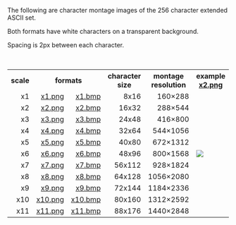 The following are character montage images of the 256 character extended ASCII set.

Both formats have white characters on a transparent background.

Spacing is 2px between each character.

<div align="middle">

<br>

<table>

<tr>
    <th>scale</th>
    <th colspan="2">formats</th>
    <th>character<br>size</th>
    <th>montage<br>resolution</th>
    <th>example<br><a href="https://jesterjunk.github.io/tosdfont/256_ascii_trans_montages/png/x2.png">x2.png</a></th>
</tr>
<tr></tr>
<tr>
    <td align="right">x1</td>
    <td align="right"><a href="https://jesterjunk.github.io/tosdfont/256_ascii_trans_montages/png/x1.png">x1.png</a></td>
    <td align="right"><a href="https://jesterjunk.github.io/tosdfont/256_ascii_trans_montages/bmp/x1.bmp">x1.bmp</a></td>
    <td align="right">8x16</td>
    <td align="right">160×288</td>
    <td rowspan="21"><img src="https://jesterjunk.github.io/tosdfont/256_ascii_trans_montages/png/x2.png"></td>
</tr>
<tr></tr>
<tr>
    <td align="right">x2</td>
    <td align="right"><a href="https://jesterjunk.github.io/tosdfont/256_ascii_trans_montages/png/x2.png">x2.png</a></td>
    <td align="right"><a href="https://jesterjunk.github.io/tosdfont/256_ascii_trans_montages/bmp/x2.bmp">x2.bmp</a></td>
    <td align="right">16x32</td>
    <td align="right">288×544</td>
</tr>
<tr></tr>
<tr>
    <td align="right">x3</td>
    <td align="right"><a href="https://jesterjunk.github.io/tosdfont/256_ascii_trans_montages/png/x3.png">x3.png</a></td>
    <td align="right"><a href="https://jesterjunk.github.io/tosdfont/256_ascii_trans_montages/bmp/x3.bmp">x3.bmp</a></td>
    <td align="right">24x48</td>
    <td align="right">416×800</td>
</tr>
<tr></tr>
<tr>
    <td align="right">x4</td>
    <td align="right"><a href="https://jesterjunk.github.io/tosdfont/256_ascii_trans_montages/png/x4.png">x4.png</a></td>
    <td align="right"><a href="https://jesterjunk.github.io/tosdfont/256_ascii_trans_montages/bmp/x4.bmp">x4.bmp</a></td>
    <td align="right">32x64</td>
    <td align="right">544×1056</td>
</tr>
<tr></tr>
<tr>
    <td align="right">x5</td>
    <td align="right"><a href="https://jesterjunk.github.io/tosdfont/256_ascii_trans_montages/png/x5.png">x5.png</a></td>
    <td align="right"><a href="https://jesterjunk.github.io/tosdfont/256_ascii_trans_montages/bmp/x5.bmp">x5.bmp</a></td>
    <td align="right">40x80</td>
    <td align="right">672×1312</td>
</tr>
<tr></tr>
<tr>
    <td align="right">x6</td>
    <td align="right"><a href="https://jesterjunk.github.io/tosdfont/256_ascii_trans_montages/png/x6.png">x6.png</a></td>
    <td align="right"><a href="https://jesterjunk.github.io/tosdfont/256_ascii_trans_montages/bmp/x6.bmp">x6.bmp</a></td>
    <td align="right">48x96</td>
    <td align="right">800×1568</td>
</tr>
<tr></tr>
<tr>
    <td align="right">x7</td>
    <td align="right"><a href="https://jesterjunk.github.io/tosdfont/256_ascii_trans_montages/png/x7.png">x7.png</a></td>
    <td align="right"><a href="https://jesterjunk.github.io/tosdfont/256_ascii_trans_montages/bmp/x7.bmp">x7.bmp</a></td>
    <td align="right">56x112</td>
    <td align="right">928×1824</td>
</tr>
<tr></tr>
<tr>
    <td align="right">x8</td>
    <td align="right"><a href="https://jesterjunk.github.io/tosdfont/256_ascii_trans_montages/png/x8.png">x8.png</a></td>
    <td align="right"><a href="https://jesterjunk.github.io/tosdfont/256_ascii_trans_montages/bmp/x8.bmp">x8.bmp</a></td>
    <td align="right">64x128</td>
    <td align="right">1056×2080</td>
</tr>
<tr></tr>
<tr>
    <td align="right">x9</td>
    <td align="right"><a href="https://jesterjunk.github.io/tosdfont/256_ascii_trans_montages/png/x9.png">x9.png</a></td>
    <td align="right"><a href="https://jesterjunk.github.io/tosdfont/256_ascii_trans_montages/bmp/x9.bmp">x9.bmp</a></td>
    <td align="right">72x144</td>
    <td align="right">1184×2336</td>
</tr>
<tr></tr>
<tr>
    <td align="right">x10</td>
    <td align="right"><a href="https://jesterjunk.github.io/tosdfont/256_ascii_trans_montages/png/x10.png">x10.png</a></td>
    <td align="right"><a href="https://jesterjunk.github.io/tosdfont/256_ascii_trans_montages/bmp/x10.bmp">x10.bmp</a></td>
    <td align="right">80x160</td>
    <td align="right">1312×2592</td>
</tr>
<tr></tr>
<tr>
    <td align="right">x11</td>
    <td align="right"><a href="https://jesterjunk.github.io/tosdfont/256_ascii_trans_montages/png/x11.png">x11.png</a></td>
    <td align="right"><a href="https://jesterjunk.github.io/tosdfont/256_ascii_trans_montages/bmp/x11.bmp">x11.bmp</a></td>
    <td align="right">88x176</td>
    <td align="right">1440×2848</td>
</tr>

</table>

</div>
